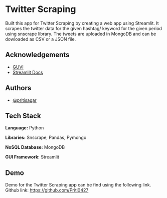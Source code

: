# Twitter Scraping

Built this app for Twitter Scraping by creating a web app using Streamlit. It scrapes the twitter data for the given hashtag/ keyword for the given period using snscrape library. The tweets are uploaded in MongoDB and can be dowloaded as CSV or a JSON file.

## Acknowledgements

 - [GUVI](https://www.guvi.in/)
 - [Streamlit Docs](https://docs.streamlit.io/)


## Authors

- [@pritisagar](https://github.com/Priti0427)


## Tech Stack

**Language:** Python

**Libraries:** Snscrape, Pandas, Pymongo

**NoSQL Database:** MongoDB

**GUI Framework:** Streamlit


## Demo

Demo for the Twitter Scraping app can be find using the following link. Github link: https://github.com/Priti0427
